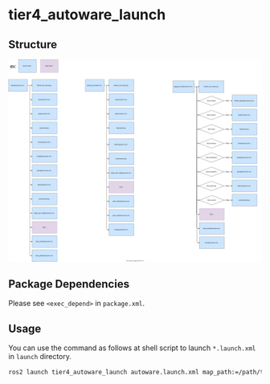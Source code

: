 # tier4_autoware_launch

## Structure

![tier4_autoware_launch](./autoware_launch.drawio.svg)

## Package Dependencies

Please see `<exec_depend>` in `package.xml`.

## Usage

You can use the command as follows at shell script to launch `*.launch.xml` in `launch` directory.

```bash
ros2 launch tier4_autoware_launch autoware.launch.xml map_path:=/path/to/map_folder vehicle_model:=lexus sensor_model:=aip_xx1
```

